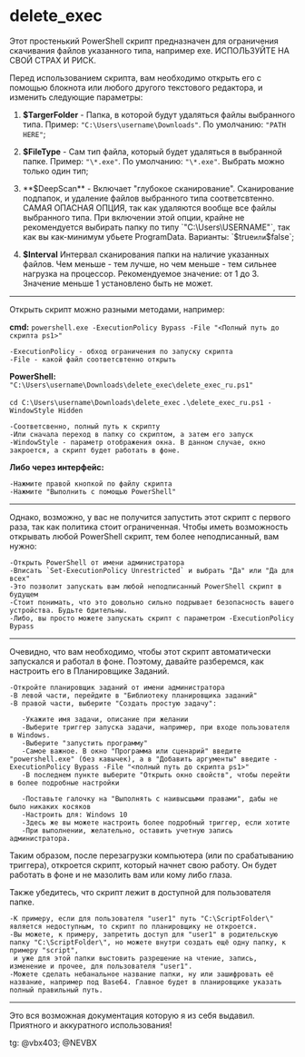 # delete_exec
Этот простенький PowerShell скрипт предназначен для ограничения скачивания файлов указанного типа, например exe. ИСПОЛЬЗУЙТЕ НА СВОЙ СТРАХ И РИСК.

Перед использованием скрипта, вам необходимо открыть его с помощью блокнота или любого другого текстового редактора,
и изменить следующие параметры:

1. **$TargerFolder** - Папка, в которой будут удаляться файлы выбранного типа.
   Пример: `"C:\Users\username\Downloads"`. По умолчанию: `"PATH HERE"`;

2. **$FileType** - Сам тип файла, который будет удаляться в выбранной папке.
   Пример: `"\*.exe"`. По умолчанию: `"\*.exe"`. Выбрать можно только один тип;

3. **$DeepScan** - Включает "глубокое сканирование". Сканирование подпапок, и удаление файлов выбранного типа соответсвтенно.
   САМАЯ ОПАСНАЯ ОПЦИЯ, так как удаляются вообще все файлы выбранного типа.
   При включении этой опции, крайне не рекомендуется выбирать папку по типу `"C:\Users\USERNAME"`, так как вы как-минимум убьете ProgramData.
   Варианты: `$true` или `$false`;

4. **$Interval**
   Интервал сканирования папки на наличие указанных файлов. Чем меньше - тем лучше, но чем меньше - тем сильнее нагрузка на процессор.
   Рекомендуемое значение: от 1 до 3. Значение меньше 1 установлено быть не может.

------------------------------------

Открыть скрипт можно разными методами, например:

**cmd:**
`powershell.exe -ExecutionPolicy Bypass -File "<Полный путь до скрипта ps1>"`

    -ExecutionPolicy - обход ограничения по запуску скрипта
    -File - какой файл соответсвтенно открыть

**PowerShell:**
`"C:\Users\username\Downloads\delete_exec\delete_exec_ru.ps1"`

`cd C:\Users\username\Downloads\delete_exec`
`.\delete_exec_ru.ps1 -WindowStyle Hidden`

    -Соответсвенно, полный путь к скрипту
    -Или сначала переход в папку со скриптом, а затем его запуск
    -WindowStyle - параметр отображения окна. В данном случае, окно закроется, а скрипт будет работать в фоне.

**Либо через интерфейс:**

    -Нажмите правой кнопкой по файлу скрипта
    -Нажмите "Выполнить с помощью PowerShell"

------------------------------------

Однако, возможно, у вас не получится запустить этот скрипт с первого раза, так как политика стоит ограниченная.
Чтобы иметь возможность открывать любой PowerShell скрипт, тем более неподписанный, вам нужно:

    -Открыть PowerShell от имени администратора
    -Вписать `Set-ExecutionPolicy Unrestricted` и выбрать "Да" или "Да для всех"
    -Это позволит запускать вам любой неподписанный PowerShell скрипт в будущем
    -Стоит понимать, что это довольно сильно подрывает безопасность вашего устройства. Будьте бдительны.
    -Либо, вы просто можете запускать скрипт с параметром -ExecutionPolicy Bypass

------------------------------------

Очевидно, что вам необходимо, чтобы этот скрипт автоматически запускался и работал в фоне.
Поэтому, давайте разберемся, как настроить его в Планировщике Заданий.

    -Откройте планировщик заданий от имени администратора
    -В левой части, перейдите в "Библиотеку планировщика заданий"
    -В правой части, выберите "Создать простую задачу":
       
       -Укажите имя задачи, описание при желании
       -Выберите триггер запуска задачи, например, при входе пользователя в Windows.
       -Выберите "запустить программу"
       -Самое важное. В окно "Программа или сценарий" введите "powershell.exe" (без кавычек), а в "Добавить аргументы" введите -ExecutionPolicy Bypass -File "<полный путь до скрипта ps1>"
       -В последнем пункте выберите "Открыть окно свойств", чтобы перейти в более подробные настройки

       -Поставьте галочку на "Выполнять с наивысшыми правами", дабы не было никаких косяков
       -Настроить для: Windows 10
       -Здесь же вы можете настроить более подробный триггер, если хотите
       -При выполнении, желательно, оставить учетную запись администратора.

Таким образом, после перезагрузки компьютера (или по срабатыванию триггера), откроется скрипт, который начнет свою работу.
Он будет работать в фоне и не мазолить вам или кому либо глаза.

Также убедитесь, что скрипт лежит в доступной для пользователя папке.

    -К примеру, если для пользователя "user1" путь "C:\ScriptFolder\" является недоступным, то скрипт по планировщику не откроется.
    -Вы можете, к примеру, запретить доступ для "user1" в родительскую папку "C:\ScriptFolder\", но можете внутри создать ещё одну папку, к примеру "script",
     и уже для этой папки выстовить разрешение на чтение, запись, изменение и прочее, для пользователя "user1".
    -Можете сделать небанальное название папки, ну или зашифровать её название, например под Base64. Главное будет в планировщике указать полный правильный путь.

------------------------------------

Это вся возможная документация которую я из себя выдавил.
Приятного и аккуратного использования!

tg: @vbx403; @NEVBX
